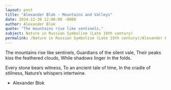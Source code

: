 ```yaml
---
layout: post
title: "Alexander Blok - Mountains and Valleys"
date: 2024-12-30 12:00:00 -0000
author: Alexander Blok
quote: "The mountains rise like sentinels,"
subject: Nature in Russian Symbolism (Late 19th century)
permalink: /Nature in Russian Symbolism (Late 19th century)/Alexander Blok/Alexander Blok - Mountains and Valleys
---
```


The mountains rise like sentinels,
Guardians of the silent vale,
Their peaks kiss the feathered clouds,
While shadows linger in the folds.

Every stone bears witness,
To an ancient tale of time,
In the cradle of stillness,
Nature’s whispers intertwine.

- Alexander Blok
